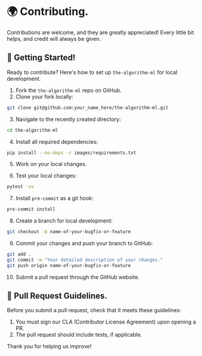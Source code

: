 # 🌍 Contributing.

Contributions are welcome, and they are greatly appreciated! Every little bit helps, and credit will always be given.

## 👶 Getting Started!

Ready to contribute? Here's how to set up `the-algorithm-ml` for local development.

1. Fork the `the-algorithm-ml` repo on GitHub.
2. Clone your fork locally:

```sh
git clone git@github.com:your_name_here/the-algorithm-ml.git
```

3. Navigate to the recently created directory:

```sh
cd the-algorithm-ml
```

4. Install all required dependencies:

```sh
pip install --no-deps -r images/requirements.txt
```

5. Work on your local changes.

6. Test your local changes:

```sh
pytest -vv
```

7. Install `pre-commit` as a git hook:

```sh
pre-commit install
```

8. Create a branch for local development:

```sh
git checkout -b name-of-your-bugfix-or-feature
```

9. Commit your changes and push your branch to GitHub:

```sh
git add .
git commit -m "Your detailed description of your changes."
git push origin name-of-your-bugfix-or-feature
```

10. Submit a pull request through the GitHub website.

## 📙 Pull Request Guidelines.

Before you submit a pull request, check that it meets these guidelines:

1. You must sign our CLA (Contributor License Agreement) upon opening a PR.
2. The pull request should include tests, if applicable.

Thank you for helping us improve!
